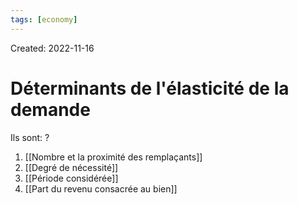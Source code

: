 ```yaml
---
tags: [economy]
---
```

Created: 2022-11-16

# Déterminants de l'élasticité de la demande
Ils sont:
?
1. [[Nombre et la proximité des remplaçants]]
2. [[Degré de nécessité]]
3. [[Période considérée]]
4. [[Part du revenu consacrée au bien]]
<!--SR:!2024-02-23,8,130-->
